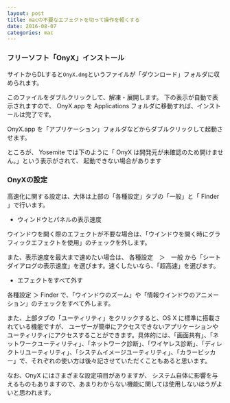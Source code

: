 ```yaml
---
layout: post
title: macの不要なエフェクトを切って操作を軽くする
date: 2016-08-07
categories: mac
---
```


### フリーソフト「OnyX」インストール

サイトからDLすると`OnyX.dmg`というファイルが「ダウンロード」フォルダに収められます。

このファイルをダブルクリックして、解凍・展開します。 
下の表示が自動で表示されますので、 OnyX.app を Applications フォルダに移動すれば、インストールは完了です。


OnyX.app を「アプリケーション」フォルダなどからダブルクリックして起動させます。

ところが、 Yosemite では下のように「 OnyX は開発元が未確認のため開けません。」という表示がされて、 起動できない場合があります



### OnyXの設定

高速化に関する設定は、大体は上部の「各種設定」タブの「一般」と「 Finder 」で行います。

- ウィンドウとパネルの表示速度

ウインドウを開く際のエフェクトが不要な場合は、「ウインドウを開く時にグラフィックエフェクトを使用」のチェックを外します。

また、表示速度を最大まで速めたい場合は、 各種設定　＞　一般 から「シートダイアログの表示速度」を選びます。速くしたいなら、「超高速」を選びます。


- エフェクトをすべて外す

各種設定 ＞ Finder で、「ウインドウのズーム」や「情報ウインドウのアニメーション」のチェックをすべて外します。



また、上部タブの「ユーティリティ」をクリックすると、OS X に標準に搭載されている機能ですが、 ユーザーが簡単にアクセスできないアプリケーションやユーティリティにアクセスすることができます。具体的には、「画面共有」、「ネットワークユーティリティ」、「ネットワーク診断」、「ワイヤレス診断」、「ディレクトリユーティリティ」、「システムイメージユーティリティ」、「カラーピッカー」で、それぞれの使い方は後々記させていただくこともあると思います。 

なお、OnyX にはさまざまな設定項目がありますが、 システム自体に影響を与えるものもありますので、あまりわからない機能に関しては使用しないほうがよいと思われます。 

